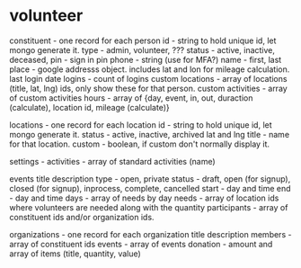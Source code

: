 # volunteer

constituent - one record for each person
id - string to hold unique id, let mongo generate it.
type - admin, volunteer, ???
status - active, inactive, deceased, 
pin - sign in pin
phone - string (use for MFA?)
name - first, last
place - google addresss object. includes lat and lon for mileage calculation.
last login date
logins - count of logins
custom locations - array of locations (title, lat, lng) ids, only show these for that person.
custom activities - array of custom activities
hours - array of {day, event, in, out, duraction (calculate), location id, mileage (calculate)}

locations - one record for each location
id - string to hold unique id, let mongo generate it.
status - active, inactive, archived
lat and lng
title - name for that location.
custom - boolean, if custom don't normally display it.

settings -
activities - array of standard activities (name)


events
title
description
type - open, private
status - draft, open (for signup), closed (for signup), inprocess, complete, cancelled
start - day and time
end - day and time
days - array of needs by day
needs - array of location ids where volunteers are needed along with the quantity
participants - array of constituent ids and/or organization ids.

organizations - one record for each organization
title
description
members - array of constituent ids
events - array of events
donation - amount and array of items (title, quantity, value)
